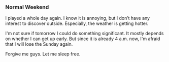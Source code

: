 ### Normal Weekend
I played a whole day again. I know it is annoying, but I don’t have any interest to discover outside. Especially, the weather is getting hotter.

I'm not sure if tomorrow I could do something significant. It mostly depends on whether I can get up early. But since it is already 4 a.m. now, I'm afraid that I will lose the Sunday again.

Forgive me guys. Let me sleep free.
